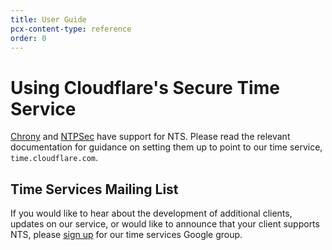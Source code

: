```yaml
---
title: User Guide
pcx-content-type: reference
order: 0
---
```


# Using Cloudflare's Secure Time Service

[Chrony](https://chrony.tuxfamily.org/doc/devel/chrony.conf.html) and [NTPSec](https://www.ntpsec.org/) have support for NTS. Please read the relevant documentation for guidance on setting them up to point to our time service, `time.cloudflare.com`.

## Time Services Mailing List

If you would like to hear about the development of additional clients,
updates on our service, or would like to announce that your client
supports NTS, please <a href="https://groups.google.com/a/cloudflare.com/forum/#!forum/time-services/join">sign up</a>
for our time services Google group.

